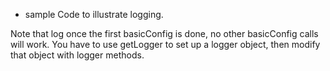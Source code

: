 * sample Code to illustrate logging.


Note that log once the first basicConfig is done, no other basicConfig calls will work.  You have to use getLogger to set up a logger object, then modify that object with logger methods.
